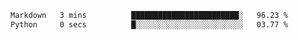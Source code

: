 <!--START_SECTION:waka-->

```txt
Markdown   3 mins          ████████████████████████░   96.23 %
Python     0 secs          █░░░░░░░░░░░░░░░░░░░░░░░░   03.77 %
```

<!--END_SECTION:waka--> 
 

